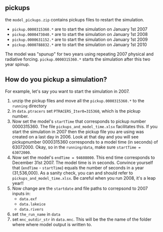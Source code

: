 ## pickups

the `model_pickups.zip` contains pickups files to restart the simulation.
- `pickup.0000315360.*` are to start the simulation on January 1st 2007
- `pickup.0000473040.*` are to start the simulation on January 1st 2008
- `pickup.0000631152.*` are to start the simulation on January 1st 2009
- `pickup.0000788832.*` are to start the simulation on January 1st 2010

The model was "spunup" for two years using repeating 2007 physical and radiative forcing.
`pickup.0000315360.*` starts the simulation after this two year spinup.


## How do you pickup a simulation?
For example, let's say you want to start the simulation in 2007.
1. unzip the pickup files and move all the `pickup.0000315360.*` to the `running` directory
2. in `data.ptracers` set `PTRACERS_Iter0=315360`, which is the pickup number.
3. Now set the model's `startTime` that corresponds to pickup number 0000315360. The file `pickups_and_model_time.xlsx` facilitates this. If you start the simulation in 2007 then the pickup file you are using was created on a last day in 2006. Look at that day and you will see pickupnumber 0000315360 corresponds to a model time (in seconds) of 63072000. Okay, so in the `running/data`, make sure `startTime = 63072000`.
4. Now set the model's `endTime = 94608000`. This end time corresponds to December 31st 2007. The model time is in seconds. Convince yourself that (`endTime` - `startTime`) equals the number of seconds in a year (31,536,000). As a sanity check, you can and should refer to `pickups_and_model_time.xlsx`. Be careful when you run 2008, it's a leap year!!
5. Now change are the `startdate` and file paths to correpsond to 2007 inputs in:
    - `data.exf`
    - `data.lakeice`
    - `data.rivers`
6. set `the_run_name` in `data`
6. set `mnc_outdir_str` in `data.mnc`. This will be the the name of the folder where where model output is written to.

